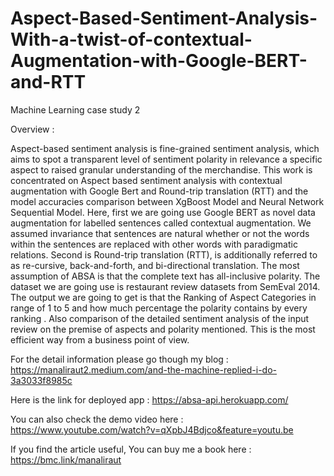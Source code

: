 # Aspect-Based-Sentiment-Analysis-With-a-twist-of-contextual-Augmentation-with-Google-BERT-and-RTT
Machine Learning case study 2

Overview :

Aspect-based sentiment analysis is fine-grained sentiment analysis, which aims to spot a transparent level of sentiment polarity in relevance a specific aspect to raised granular understanding of the merchandise. This work is concentrated on Aspect based sentiment analysis with contextual augmentation with Google Bert and Round-trip translation (RTT) and the model accuracies comparison between XgBoost Model and Neural Network Sequential Model. Here, first we are going use Google BERT as novel data augmentation for labelled sentences called contextual augmentation.  We assumed invariance that sentences are natural whether or not the words within the sentences are replaced with other words with paradigmatic relations. Second is Round-trip translation (RTT),  is additionally referred to as re-cursive, back-and-forth, and bi-directional translation.  The most assumption of ABSA is that the complete text has all-inclusive polarity. The dataset we are going use is restaurant review datasets from SemEval 2014. The output we are going to get is that the Ranking of Aspect Categories in range of 1 to 5 and how much percentage the polarity contains by every ranking . Also comparison of the detailed sentiment analysis of the input review on the premise of aspects and polarity mentioned. This is the most efficient way from a business point of view.


For the detail information please go though my blog : https://manaliraut2.medium.com/and-the-machine-replied-i-do-3a3033f8985c

Here is the link for deployed app : https://absa-api.herokuapp.com/

You can also check the demo video here : https://www.youtube.com/watch?v=qXpbJ4Bdjco&feature=youtu.be

If you find the article useful, You can buy me a book here : https://bmc.link/manaliraut
